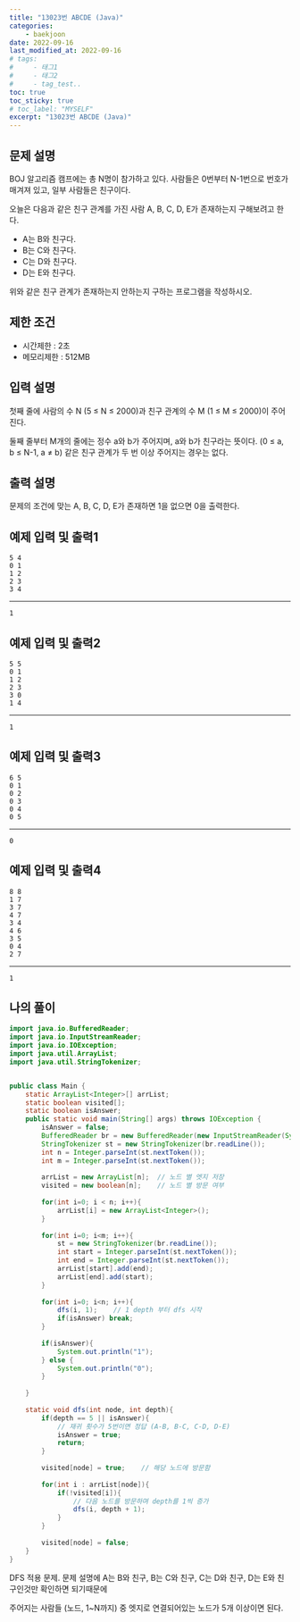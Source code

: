 ```yaml
---
title: "13023번 ABCDE (Java)"
categories: 
    - baekjoon
date: 2022-09-16
last_modified_at: 2022-09-16
# tags:
#     - 태그1
#     - 태그2
#     - tag_test..
toc: true
toc_sticky: true
# toc_label: "MYSELF"
excerpt: "13023번 ABCDE (Java)"
---
```

## 문제 설명

BOJ 알고리즘 캠프에는 총 N명이 참가하고 있다. 사람들은 0번부터 N-1번으로 번호가 매겨져 있고, 일부 사람들은 친구이다.

오늘은 다음과 같은 친구 관계를 가진 사람 A, B, C, D, E가 존재하는지 구해보려고 한다.

- A는 B와 친구다.
- B는 C와 친구다.
- C는 D와 친구다.
- D는 E와 친구다.

위와 같은 친구 관계가 존재하는지 안하는지 구하는 프로그램을 작성하시오.

## 제한 조건

- 시간제한 : 2초
- 메모리제한 : 512MB

## 입력 설명

첫째 줄에 사람의 수 N (5 ≤ N ≤ 2000)과 친구 관계의 수 M (1 ≤ M ≤ 2000)이 주어진다.

둘째 줄부터 M개의 줄에는 정수 a와 b가 주어지며, a와 b가 친구라는 뜻이다. (0 ≤ a, b ≤ N-1, a ≠ b) 같은 친구 관계가 두 번 이상 주어지는 경우는 없다.

## 출력 설명

문제의 조건에 맞는 A, B, C, D, E가 존재하면 1을 없으면 0을 출력한다.

## 예제 입력 및 출력1

    5 4
    0 1
    1 2
    2 3
    3 4
<hr>

    1

## 예제 입력 및 출력2

    5 5
    0 1
    1 2
    2 3
    3 0
    1 4
<hr>

    1

## 예제 입력 및 출력3

    6 5
    0 1
    0 2
    0 3
    0 4
    0 5
<hr>

    0

## 예제 입력 및 출력4

    8 8
    1 7
    3 7
    4 7
    3 4
    4 6
    3 5
    0 4
    2 7
<hr>

    1

## 나의 풀이

```java
import java.io.BufferedReader;
import java.io.InputStreamReader;
import java.io.IOException;
import java.util.ArrayList;
import java.util.StringTokenizer;


public class Main {
    static ArrayList<Integer>[] arrList;
    static boolean visited[];
    static boolean isAnswer;
    public static void main(String[] args) throws IOException {
        isAnswer = false;
        BufferedReader br = new BufferedReader(new InputStreamReader(System.in));
        StringTokenizer st = new StringTokenizer(br.readLine());  
        int n = Integer.parseInt(st.nextToken());
        int m = Integer.parseInt(st.nextToken());
        
        arrList = new ArrayList[n];  // 노드 별 엣지 저장
        visited = new boolean[n];    // 노드 별 방문 여부
        
        for(int i=0; i < n; i++){
            arrList[i] = new ArrayList<Integer>();
        }
        
        for(int i=0; i<m; i++){
            st = new StringTokenizer(br.readLine());
            int start = Integer.parseInt(st.nextToken());
            int end = Integer.parseInt(st.nextToken());            
            arrList[start].add(end);
            arrList[end].add(start);
        }
        
        for(int i=0; i<n; i++){
            dfs(i, 1);    // 1 depth 부터 dfs 시작
            if(isAnswer) break;
        }
        
        if(isAnswer){
            System.out.println("1");
        } else {
            System.out.println("0");
        }
        
    }
    
    static void dfs(int node, int depth){
        if(depth == 5 || isAnswer){
            // 재귀 횟수가 5번이면 정답 (A-B, B-C, C-D, D-E)
            isAnswer = true;
            return;
        }
        
        visited[node] = true;    // 해당 노드에 방문함
        
        for(int i : arrList[node]){
            if(!visited[i]){
                // 다음 노드를 방문하며 depth를 1씩 증가
                dfs(i, depth + 1);
            }
        }
        
        visited[node] = false;
    }
}
```

DFS 적용 문제. 문제 설명에 A는 B와 친구, B는 C와 친구, C는 D와 친구, D는 E와 친구인것만 확인하면 되기때문에

주어지는 사람들 (노드, 1~N까지) 중 엣지로 연결되어있는 노드가 5개 이상이면 된다.